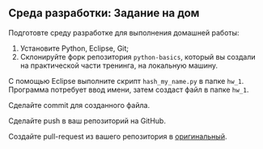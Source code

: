 ## Среда разработки: Задание на дом

Подготовте среду разработке для выполнения домашней работы:

  1. Установите Python, Eclipse, Git;
  2. Склонируйте форк репозитория `python-basics`, который вы создали
     на практической части тренинга, на локальную машину.

С помощью Eclipse выполните скрипт `hash_my_name.py` в папке `hw_1`.
Программа потребует ввод имени, затем создаст файл в папке `hw_1`.

Сделайте commit для созданного файла.

Сделайте push в ваш репозиторий на GitHub.

Создайте pull-request из вашего репозитория в [оригинальный][repo].

[repo]: https://github.com/filipovskii/python-basics
